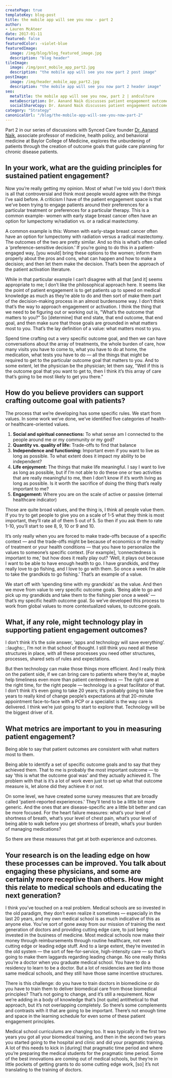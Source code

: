```yaml
---
createPage: true
templateKey: blog-post
title: the mobile app will see you now - part 2
author:
- Lauren McAteer
date: 2017-01-11
featured: false
featuredColor: -violet-blue
featuredImage:
  image: /img/blog/blog_featured_image.jpg
  description: "blog header"
tileImage:
  image: /img/post_mobile_app_part2.jpg
  description: "the mobile app will see you now part 2 post image"
postImage:
  image: /img/header_mobile_app_part2.jpg
  description: "the mobile app will see you now part 2 header image"
seo:
  metaTitle: the mobile app will see you now, part 2 | andculture
  metaDescription: Dr. Aanand Naik discusses patient engagement outcomes, the role of technology in achieving these goals, and what providers should do to support them.
  socialShareCopy: Dr. Aanand Naik discusses patient engagement outcomes, the role of technology in achieving these goals, and what providers should do to support them.
category: "Strategy"
canonicalUrl: "/blog/the-mobile-app-will-see-you-now-part-2"
---
```

Part 2 in our series of discussions with Synced Care founder [Dr. Aanand Naik](https://www.bcm.edu/people/view/aanand-naik-m-d/b15a0cd5-ffed-11e2-be68-080027880ca6), associate professor of medicine, health policy, and behavioral medicine at Baylor College of Medicine, explores the unburdening of patients through the creation of outcome goals that guide care planning for chronic disease patients.

## In your work, what are the guiding principles for sustained patient engagement?
Now you’re really getting my opinion. Most of what I’ve told you I don’t think is all that controversial and think most people would agree with the things I’ve said before. A criticism I have of the patient engagement space is that we’ve been trying to engage patients around their preferences for a particular treatment or preferences for a particular therapy. This is a common example- women with early stage breast cancer often have an option for lumpectomy w/radiation vs. or a radical mastectomy.

A common example is this: Women with early-stage breast cancer often have an option for lumpectomy with radiation versus a radical mastectomy. The outcomes of the two are pretty similar. And so this is what’s often called a ‘preference-sensitive decision.’ If you’re going to do this in a patient-engaged way, [you would] bring these options to the women; inform them properly about the pros and cons, what can happen and how to make a decision; and then let them make the decision. That’s been the approach of the patient activation literature.

While in that particular example I can’t disagree with all that [and it] seems appropriate to me; I don’t like the philosophical approach here. It seems like the point of patient engagement is to get patients up to speed on medical knowledge as much as they’re able to do and then sort of make them part of the decision-making process in an almost burdensome way. I don’t think that’s the way to approach engagement or activation. I think the thing that we need to be figuring out or working out is, "What’s the outcome that matters to you?" So [determine] that end state, that end outcome, that end goal, and then make sure that those goals are grounded in what matters most to you. That’s the lay definition of a value: what matters most to you.

Spend time crafting out a very specific outcome goal, and then we can have conversations about the array of treatments, the whole burden of care, how many visits you have to come to, what you have to do at home, the medication, what tests you have to do — all the things that might be required to get to the particular outcome goal that matters to you. And to some extent, let the physician be the physician; let them say, "Well if this is the outcome goal that you want to get to, then I think it’s this array of care that’s going to be most likely to get you there."

## How do you believe providers can support crafting outcome goal with patients?
The process that we’re developing has some specific rules. We start from values. In some work we’ve done, we’ve identified five categories of health- or healthcare-oriented values.

1. **Social and spiritual connections:** To what sense am I connected to the people around me or my community or my god?
2. **Quantity vs. quality of life:** Trade-offs to find that balance
3. **Independence and functioning:** Important even if you want to live as long as possible. To what extent does it impact my ability to be independent?
4. **Life enjoyment:** The things that make life meaningful. I say I want to live as long as possible, but if I’m not able to do these one or two activities that are really meaningful to me, then I don’t know if it’s worth living as long as possible. Is it worth the sacrifice of doing the thing that’s really important to me?
5. **Engagement:** Where you are on the scale of active or passive (internal healthcare indicator)

Those are quite broad values, and the thing is, I think all people value them. If you try to get people to give you on a scale of 1-5 what they think is most important, they’ll rate all of them 5 out of 5. So then if you ask them to rate 1-10, you’ll start to see 8, 9, 10 or 9 and 10.

It’s only really when you are forced to make trade-offs because of a specific context — and the trade-offs might be because of economics or the reality of treatment or your health conditions — that you have to personalize the values to someone’s specific context. [For example], ‘connectedness is important to me,’ but how does it really play out? ‘Well, it plays out because I want to be able to have enough health to go. I have grandkids, and they really love to go fishing, and I love to go with them. So once a week I’m able to take the grandkids to go fishing.’ That’s an example of a value.

We start off with ‘spending time with my grandkids’ as the value. And then we move from value to very specific outcome goals. ‘Being able to go and pick up my grandkids and take them to the fishing pier once a week’ — that’s my specific health outcome goal. So we’ve developed this process to work from global values to more contextualized values, to outcome goals.

## What, if any role, might technology play in supporting patient engagement outcomes?

I don’t think it’s the sole answer, ‘apps and technology will save everything’. ::laughs::, I’m not in that school of thought. I still think you need all these structures in place, with all these processes you need other structures, processes, shared sets of rules and expectations.

But then technology can make those things more efficient. And I really think on the patient side, if we can bring care to patients where they’re at, maybe help timeliness even more than patient centeredness — The right care at the right time, for the right people — technology is a great facilitator of that.  I don’t think it’s even going to take 20 years; it’s probably going to take five years to really kind of change people’s expectations at that 20-minute appointment face-to-face with a PCP or a specialist is the way care is delivered. I think we’re just going to start to explore that. Technology will be the biggest driver of it.

## What metrics are important to you in measuring patient engagement?

Being able to say that patient outcomes are consistent with what matters most to them.

Being able to identify a set of specific outcome goals and to say that they achieved them. That to me is probably the most important outcome — to say 'this is what the outcome goal was' and they actually achieved it. The problem with that is it’s a lot of work even just to set up what that outcome measure is, let alone did they achieve it or not.

On some level, we have created some survey measures that are broadly called 'patient-reported experiences.' They’ll tend to be a little bit more generic. And the ones that are disease-specific are a little bit better and can be more focused. For the heart failure measures: what’s your level of shortness of breath, what’s your level of chest pain, what’s your level of being able to walk before you get shortness of breath, what’s your burden of managing medications?

So there are these measures that get at both experience and outcomes.

## Your research is on the leading edge on how these processes can be improved. You talk about engaging these physicians, and some are certainly more receptive than others. How might this relate to medical schools and educating the next generation?

I think you’ve touched on a real problem. Medical schools are so invested in the old paradigm, they don’t even realize it sometimes — especially in the last 20 years, and my own medical school is as much indicative of this as anyone else. You’ve sort of gone away from our mission of training the next generation of doctors and providing cutting edge care, to just being invested in the business of medicine. Most medical schools now make their money through reimbursements through routine healthcare, not even cutting edge or leading edge stuff. And to a large extent, they’re invested in the old system — the sort of fee-for-service, high-intensity care — so that’s going to make them laggards regarding leading change. No one really thinks you’re a doctor when you graduate medical school. You have to do a residency to learn to be a doctor. But a lot of residencies are tied into those same medical schools, and they still have those same incentive structures.

There is this challenge: do you have to train doctors in biomedicine or do you have to train them to deliver biomedical care from those biomedical principles? That’s not going to change, and it’s still a requirement. Now we’re adding in a body of knowledge that’s [not quite] antithetical to that approach, but it’s not overlapping completely. So there’s some complements and contrasts with it that are going to be important. There’s not enough time and space in the learning schedule for even some of these patient engagement principles.

Medical school curriculums are changing too. It was typically in the first two years you got all your biomedical training, and then in the second two years you started going to the hospital and clinic and did your pragmatic training. A lot of this needs to kick in [during] that pragmatic time period and where you’re preparing the medical students for the pragmatic time period. Some of the best innovations are coming out of medical schools, but they’re in little pockets of getting grants to do some cutting edge work, [so] it’s not translating to the training of doctors.